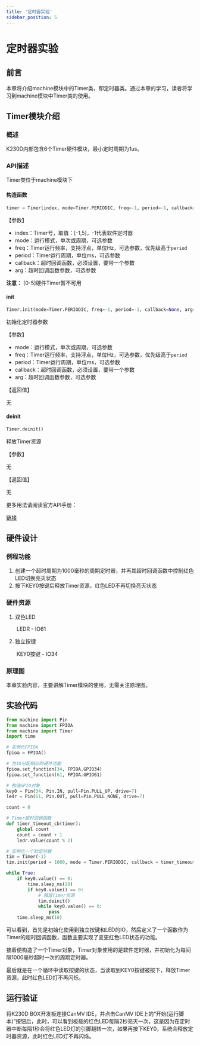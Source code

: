 ```yaml
---
title: '定时器实验'
sidebar_position: 5
---
```


# 定时器实验

## 前言

本章将介绍machine模块中的Timer类，即定时器类。通过本章的学习，读者将学习到machine模块中Timer类的使用。

## Timer模块介绍

### 概述

K230D内部包含6个Timer硬件模块，最小定时周期为1us。

### API描述

Timer类位于machine模块下

#### 构造函数

```python
timer = Timer(index, mode=Timer.PERIODIC, freq=-1, period=-1, callback=None, arg=None)
```

【参数】

- index：Timer号，取值：[-1,5]，-1代表软件定时器
- mode：运行模式，单次或周期，可选参数
- freq：Timer运行频率，支持浮点，单位Hz，可选参数，优先级高于`period`
- period：Timer运行周期，单位ms，可选参数
- callback：超时回调函数，必须设置，要带一个参数
- arg：超时回调函数参数，可选参数

**注意：** [0-5]硬件Timer暂不可用

#### init

```python
Timer.init(mode=Timer.PERIODIC, freq=-1, period=-1, callback=None, arg=None)
```

初始化定时器参数

【参数】

- mode：运行模式，单次或周期，可选参数
- freq：Timer运行频率，支持浮点，单位Hz，可选参数，优先级高于`period`
- period：Timer运行周期，单位ms，可选参数
- callback：超时回调函数，必须设置，要带一个参数
- arg：超时回调函数参数，可选参数

【返回值】

无

#### deinit

```python
Timer.deinit()
```

释放Timer资源

【参数】

无

【返回值】

无

更多用法请阅读官方API手册：

[链接](https://www.kendryte.com/k230_canmv/zh/main/zh/api/machine/K230_CanMV_Timer%E6%A8%A1%E5%9D%97API%E6%89%8B%E5%86%8C.html)

## 硬件设计

### 例程功能

1. 创建一个超时周期为1000毫秒的周期定时器，并再其超时回调函数中控制红色LED切换亮灭状态
2. 按下KEY0按键后释放Timer资源，红色LED不再切换亮灭状态

### 硬件资源

1. 双色LED

   ​	LEDR - IO61

2. 独立按键

   ​	KEY0按键 - IO34

### 原理图

本章实验内容，主要讲解Timer模块的使用，无需关注原理图。

##  实验代码

``` python
from machine import Pin
from machine import FPIOA
from machine import Timer
import time

# 实例化FPIOA
fpioa = FPIOA()

# 为IO分配相应的硬件功能
fpioa.set_function(34, FPIOA.GPIO34)
fpioa.set_function(61, FPIOA.GPIO61)

# 构造GPIO对象
key0 = Pin(34, Pin.IN, pull=Pin.PULL_UP, drive=7)
ledr = Pin(61, Pin.OUT, pull=Pin.PULL_NONE, drive=7)

count = 0

# Timer超时回调函数
def timer_timeout_cb(timer):
    global count
    count = count + 1
    ledr.value(count % 2)

# 实例化一个软定时器
tim = Timer(-1)
tim.init(period = 1000, mode = Timer.PERIODIC, callback = timer_timeout_cb)

while True:
    if key0.value() == 0:
        time.sleep_ms(20)
        if key0.value() == 0:
            # 释放Timer资源
            tim.deinit()
            while key0.value() == 0:
                pass
    time.sleep_ms(10)
```

可以看到，首先是初始化使用到独立按键和LED的IO，然后定义了一个函数作为Timer的超时回调函数，函数主要实现了变更红色LED状态的功能。

接着便构造了一个Timer对象，Timer对象使用的是软件定时器，并初始化为每间隔1000毫秒超时一次的周期定时器。

最后就是在一个循环中读取按键的状态，当读取到KEY0按键被按下，释放Timer资源，此时红色LED灯不再闪烁。

## 运行验证

将K230D BOX开发板连接CanMV IDE，并点击CanMV IDE上的“开始(运行脚本)”按钮后，此时，可以看到板载的红色LED每隔2秒亮灭一次，这是因为在定时器中断每隔1秒会将红色LED灯的引脚翻转一次，如果再按下KEY0，系统会释放定时器资源，此时红色LED灯不再闪烁。
